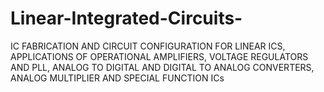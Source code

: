 # Linear-Integrated-Circuits-
IC FABRICATION AND CIRCUIT CONFIGURATION FOR LINEAR ICS, APPLICATIONS OF OPERATIONAL AMPLIFIERS, VOLTAGE REGULATORS AND PLL, ANALOG TO DIGITAL AND DIGITAL TO ANALOG CONVERTERS, ANALOG MULTIPLIER AND SPECIAL FUNCTION ICs
